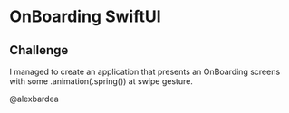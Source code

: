 
#  OnBoarding SwiftUI

## Challenge

I managed to create an application that presents an OnBoarding screens with some .animation(.spring()) at swipe gesture.



@alexbardea
